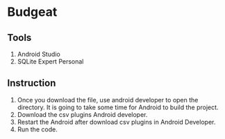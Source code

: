 # Budgeat
## Tools
1. Android Studio 
2. SQLite Expert Personal
## Instruction
1. Once you download the file, use android developer to open the directory. It is going to take some time for Android to build the project.
2. Download the csv plugins Android developer.
3. Restart the Android after download csv plugins in Android Developer.
4. Run the code.
